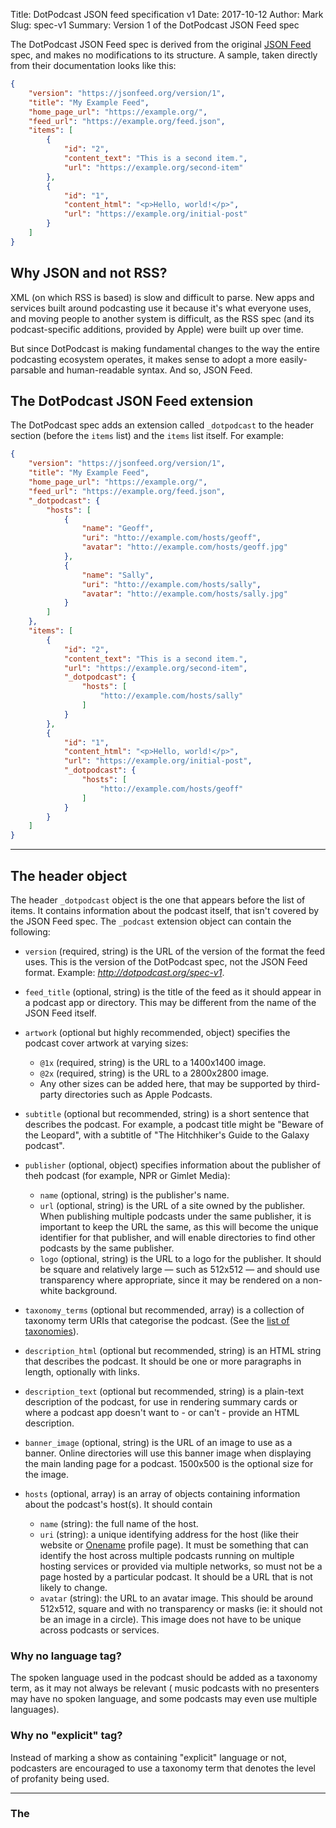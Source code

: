 Title: DotPodcast JSON feed specification v1
Date: 2017-10-12
Author: Mark
Slug: spec-v1
Summary: Version 1 of the DotPodcast JSON Feed spec


The DotPodcast JSON Feed spec is derived from the original [JSON Feed](https://jsonfeed.org/) spec, and makes no modifications to its structure. A sample, taken directly from their documentation looks like this:

```json
{
    "version": "https://jsonfeed.org/version/1",
    "title": "My Example Feed",
    "home_page_url": "https://example.org/",
    "feed_url": "https://example.org/feed.json",
    "items": [
        {
            "id": "2",
            "content_text": "This is a second item.",
            "url": "https://example.org/second-item"
        },
        {
            "id": "1",
            "content_html": "<p>Hello, world!</p>",
            "url": "https://example.org/initial-post"
        }
    ]
}
```

## Why JSON and not RSS?

XML (on which RSS is based) is slow and difficult to parse. New apps and services built around podcasting use it because it's what everyone uses, and moving people to another system is difficult, as the RSS spec (and its podcast-specific additions, provided by Apple) were built up over time.

But since DotPodcast is making fundamental changes to the way the entire podcasting ecosystem operates, it makes sense to adopt a more easily-parsable and human-readable syntax. And so, JSON Feed.

## The DotPodcast JSON Feed extension

The DotPodcast spec adds an extension called `_dotpodcast` to the header section (before the `items` list) and the `items` list itself. For example:

```json
{
    "version": "https://jsonfeed.org/version/1",
    "title": "My Example Feed",
    "home_page_url": "https://example.org/",
    "feed_url": "https://example.org/feed.json",
    "_dotpodcast": {
        "hosts": [
            {
                "name": "Geoff",
                "uri": "htto://example.com/hosts/geoff",
                "avatar": "htto://example.com/hosts/geoff.jpg"
            },
            {
                "name": "Sally",
                "uri": "htto://example.com/hosts/sally",
                "avatar": "htto://example.com/hosts/sally.jpg"
            }
        ]
    },
    "items": [
        {
            "id": "2",
            "content_text": "This is a second item.",
            "url": "https://example.org/second-item",
            "_dotpodcast": {
                "hosts": [
                    "htto://example.com/hosts/sally"
                ]
            }
        },
        {
            "id": "1",
            "content_html": "<p>Hello, world!</p>",
            "url": "https://example.org/initial-post",
            "_dotpodcast": {
                "hosts": [
                    "htto://example.com/hosts/geoff"
                ]
            }
        }
    ]
}
```

---

## The header object

The header `_dotpodcast` object is the one that appears before the list of items. It contains information about the podcast itself, that isn't covered by the JSON Feed spec. The `_podcast` extension object can contain the following:

- `version` (required, string) is the URL of the version of the format the feed uses. This is the version of the DotPodcast spec, not the
JSON Feed format. Example: _http://dotpodcast.org/spec-v1_.

- `feed_title` (optional, string) is the title of the feed as it should appear in a podcast app or directory. This may be different from the name of the JSON Feed itself.

- `artwork` (optional but highly recommended, object) specifies the podcast cover artwork at varying sizes:
    - `@1x` (required, string) is the URL to a 1400x1400 image.
    - `@2x` (required, string) is the URL to a 2800x2800 image.
    - Any other sizes can be added here, that may be supported by third-party directories such as Apple Podcasts.

- `subtitle` (optional but recommended, string) is a short sentence that describes the podcast. For example, a podcast title might be "Beware of the Leopard", with a subtitle of "The Hitchhiker's Guide to the Galaxy podcast".

- `publisher` (optional, object) specifies information about the publisher of theh podcast (for example, NPR or Gimlet Media):
    - `name` (optional, string) is the publisher's name.
    - `url` (optional, string) is the URL of a site owned by the publisher. When publishing multiple podcasts under the same publisher, it is important to keep the URL the same, as this will become the unique identifier for that publisher, and will enable directories to find other podcasts by the same publisher.
    - `logo` (optional, string) is the URL to a logo for the publisher. It should be square and relatively large — such as 512x512 — and should use transparency where appropriate, since it may be rendered on a non-white background.

- `taxonomy_terms` (optional but recommended, array) is a collection of taxonomy term URIs that categorise the podcast. (See the [list of taxonomies](../taxonomies)).

- `description_html` (optional but recommended, string) is an HTML string that describes the podcast. It should be one or more paragraphs in length, optionally with links.

- `description_text` (optional but recommended, string) is a plain-text description of the podcast, for use in rendering summary cards or where a podcast app doesn't want to - or can't - provide an HTML description.

- `banner_image` (optional, string) is the URL of an image to use as a banner. Online directories will use this banner image when displaying the main landing page for a podcast. 1500x500 is the optional size for the image.

- `hosts` (optional, array) is an array of objects containing information about the podcast's host(s). It should contain
    - `name` (string): the full name of the host.
    - `uri` (string): a unique identifying address for the host (like their website or [Onename](https://onename.com/) profile page). It must be something that can identify the host across multiple podcasts running on multiple hosting services or provided via multiple networks, so must not be a page hosted by a particular podcast. It should be a URL that is not likely to change.
    - `avatar` (string): the URL to an avatar image. This should be around 512x512, square and with no transparency or masks (ie: it should not be an image in a circle). This image does not have to be unique across podcasts or services.

### Why no language tag?

The spoken language used in the podcast should be added as a taxonomy term, as it may not always be relevant ( music podcasts with no presenters may have no spoken language, and some podcasts may even use multiple languages).

### Why no "explicit" tag?

Instead of marking a show as containing "explicit" language or not, podcasters are encouraged to use a taxonomy term that denotes the level of profanity being used.

---

### The
